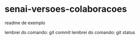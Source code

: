 # senai-versoes-colaboracoes
readme de exemplo 


lembrei do comando: git commit
lembrei do comando: git status

